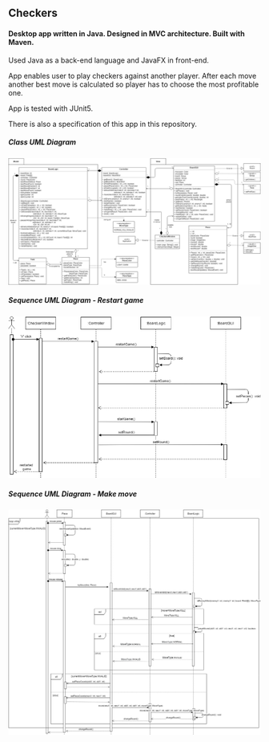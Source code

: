 ## Checkers

#### Desktop app written in Java. Designed in MVC architecture. Built with Maven.

Used Java as a back-end language and JavaFX in front-end. 

App enables user to play checkers against another player. 
After each move another best move is calculated so player has to choose the most profitable one.

App is tested with JUnit5.

There is also a specification of this app in this repository.

##### Class UML Diagram
![class-diagram](https://github.com/smasiek/Warcaby/blob/main/UML/Diagram%20klas%20final.png?raw=true)


##### Sequence UML Diagram - Restart game
![class-diagram](https://github.com/smasiek/Warcaby/blob/main/UML/Sequence%20diagram%201%20restart%20final.png?raw=true)

##### Sequence UML Diagram - Make move
![class-diagram](https://github.com/smasiek/Warcaby/blob/main/UML/Sequence%20diagram%202%20move%20final.png?raw=true)





